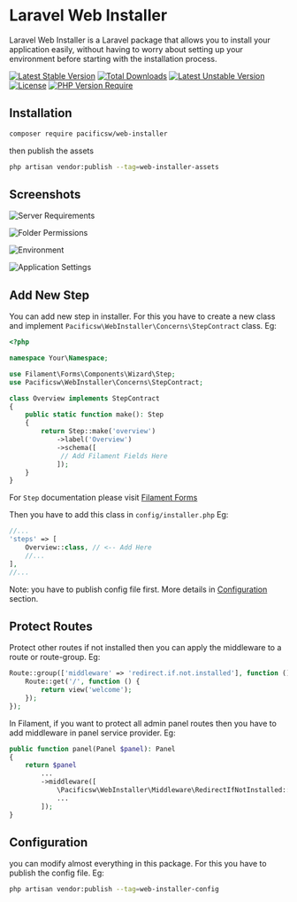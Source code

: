 # Laravel Web Installer
Laravel Web Installer is a Laravel package that allows you to install your application easily, without having to worry about setting up your environment before starting with the installation process.

[![Latest Stable Version](http://poser.pugx.org/pacificsw/web-installer/v)](https://packagist.org/packages/pacificsw/web-installer) [![Total Downloads](http://poser.pugx.org/pacificsw/web-installer/downloads)](https://packagist.org/packages/pacificsw/web-installer) [![Latest Unstable Version](http://poser.pugx.org/pacificsw/web-installer/v/unstable)](https://packagist.org/packages/pacificsw/web-installer) [![License](http://poser.pugx.org/pacificsw/web-installer/license)](https://packagist.org/packages/pacificsw/web-installer) [![PHP Version Require](http://poser.pugx.org/pacificsw/web-installer/require/php)](https://packagist.org/packages/pacificsw/web-installer)
## Installation 
```bash
composer require pacificsw/web-installer
```
then publish the assets
```bash
php artisan vendor:publish --tag=web-installer-assets
 ```

## Screenshots
![Server Requirements](https://raw.githubusercontent.com/Shipu/web-installer/master/screenshots/installer_1.png)

![Folder Permissions](https://raw.githubusercontent.com/Shipu/web-installer/master/screenshots/installer_2.png)

![Environment](https://raw.githubusercontent.com/Shipu/web-installer/master/screenshots/installer_3.png)

![Application Settings](https://raw.githubusercontent.com/Shipu/web-installer/master/screenshots/installer_4.png)

## Add New Step
You can add new step in installer. For this you have to create a new class and implement `Pacificsw\WebInstaller\Concerns\StepContract` class. Eg:

```php
<?php

namespace Your\Namespace;

use Filament\Forms\Components\Wizard\Step;
use Pacificsw\WebInstaller\Concerns\StepContract;

class Overview implements StepContract
{
    public static function make(): Step
    {
        return Step::make('overview')
            ->label('Overview')
            ->schema([
             // Add Filament Fields Here
            ]);
    }
}
```
For `Step` documentation please visit [Filament Forms](https://filamentphp.com/docs/3.x/forms/layout/wizard)

Then you have to add this class in `config/installer.php` Eg:

```php
//...
'steps' => [
    Overview::class, // <-- Add Here
    //...
],
//...
```
Note: you have to publish config file first. More details in [Configuration](#configuration) section.

## Protect Routes

Protect other routes if not installed then you can apply the middleware to a route or route-group. Eg:

```php
Route::group(['middleware' => 'redirect.if.not.installed'], function () {
    Route::get('/', function () {
        return view('welcome');
    });
});
```

In Filament, if you want to protect all admin panel routes then you have to add middleware in panel service provider. Eg:

```php
public function panel(Panel $panel): Panel
{
    return $panel
        ...
        ->middleware([
            \Pacificsw\WebInstaller\Middleware\RedirectIfNotInstalled::class,
            ...
        ]);
}
```

## Configuration

you can modify almost everything in this package. For this you have to publish the config file. Eg:

```bash
php artisan vendor:publish --tag=web-installer-config
```
